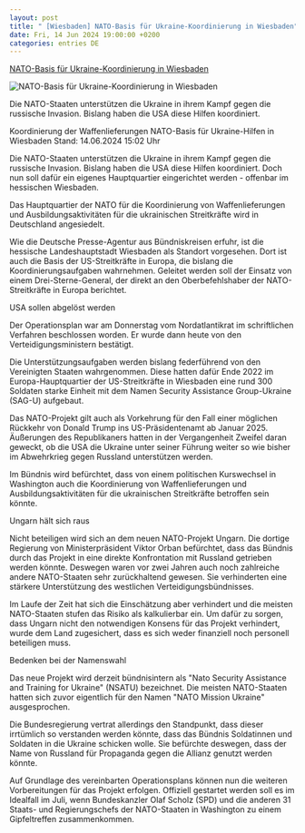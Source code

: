 ```yaml
---
layout: post
title: " [Wiesbaden] NATO-Basis für Ukraine-Koordinierung in Wiesbaden"
date: Fri, 14 Jun 2024 19:00:00 +0200
categories: entries DE
---
```

[NATO-Basis für Ukraine-Koordinierung in Wiesbaden](https://www.tagesschau.de/inland/nato-ukraine-hauptquartier-wiesbaden-100.html)

![NATO-Basis für Ukraine-Koordinierung in Wiesbaden](https://images.tagesschau.de/image/134ddbee-4db3-46dd-bbed-d56186c07e6d/AAABjqMwGa8/AAABjwnlFvA/16x9-1280/nato-flaggen-104.jpg)

Die NATO-Staaten unterstützen die Ukraine in ihrem Kampf gegen die russische Invasion. Bislang haben die USA diese Hilfen koordiniert.

Koordinierung der Waffenlieferungen NATO-Basis für Ukraine-Hilfen in Wiesbaden Stand: 14.06.2024 15:02 Uhr

Die NATO-Staaten unterstützen die Ukraine in ihrem Kampf gegen die russische Invasion. Bislang haben die USA diese Hilfen koordiniert. Doch nun soll dafür ein eigenes Hauptquartier eingerichtet werden - offenbar im hessischen Wiesbaden.

Das Hauptquartier der NATO für die Koordinierung von Waffenlieferungen und Ausbildungsaktivitäten für die ukrainischen Streitkräfte wird in Deutschland angesiedelt.

Wie die Deutsche Presse-Agentur aus Bündniskreisen erfuhr, ist die hessische Landeshauptstadt Wiesbaden als Standort vorgesehen. Dort ist auch die Basis der US-Streitkräfte in Europa, die bislang die Koordinierungsaufgaben wahrnehmen. Geleitet werden soll der Einsatz von einem Drei-Sterne-General, der direkt an den Oberbefehlshaber der NATO-Streitkräfte in Europa berichtet.

USA sollen abgelöst werden

Der Operationsplan war am Donnerstag vom Nordatlantikrat im schriftlichen Verfahren beschlossen worden. Er wurde dann heute von den Verteidigungsministern bestätigt.

Die Unterstützungsaufgaben werden bislang federführend von den Vereinigten Staaten wahrgenommen. Diese hatten dafür Ende 2022 im Europa-Hauptquartier der US-Streitkräfte in Wiesbaden eine rund 300 Soldaten starke Einheit mit dem Namen Security Assistance Group-Ukraine (SAG-U) aufgebaut.

Das NATO-Projekt gilt auch als Vorkehrung für den Fall einer möglichen Rückkehr von Donald Trump ins US-Präsidentenamt ab Januar 2025. Äußerungen des Republikaners hatten in der Vergangenheit Zweifel daran geweckt, ob die USA die Ukraine unter seiner Führung weiter so wie bisher im Abwehrkrieg gegen Russland unterstützen werden.

Im Bündnis wird befürchtet, dass von einem politischen Kurswechsel in Washington auch die Koordinierung von Waffenlieferungen und Ausbildungsaktivitäten für die ukrainischen Streitkräfte betroffen sein könnte.

Ungarn hält sich raus

Nicht beteiligen wird sich an dem neuen NATO-Projekt Ungarn. Die dortige Regierung von Ministerpräsident Viktor Orban befürchtet, dass das Bündnis durch das Projekt in eine direkte Konfrontation mit Russland getrieben werden könnte. Deswegen waren vor zwei Jahren auch noch zahlreiche andere NATO-Staaten sehr zurückhaltend gewesen. Sie verhinderten eine stärkere Unterstützung des westlichen Verteidigungsbündnisses.

Im Laufe der Zeit hat sich die Einschätzung aber verhindert und die meisten NATO-Staaten stufen das Risiko als kalkulierbar ein. Um dafür zu sorgen, dass Ungarn nicht den notwendigen Konsens für das Projekt verhindert, wurde dem Land zugesichert, dass es sich weder finanziell noch personell beteiligen muss.

Bedenken bei der Namenswahl

Das neue Projekt wird derzeit bündnisintern als "Nato Security Assistance and Training for Ukraine" (NSATU) bezeichnet. Die meisten NATO-Staaten hatten sich zuvor eigentlich für den Namen "NATO Mission Ukraine" ausgesprochen.

Die Bundesregierung vertrat allerdings den Standpunkt, dass dieser irrtümlich so verstanden werden könnte, dass das Bündnis Soldatinnen und Soldaten in die Ukraine schicken wolle. Sie befürchte deswegen, dass der Name von Russland für Propaganda gegen die Allianz genutzt werden könnte.

Auf Grundlage des vereinbarten Operationsplans können nun die weiteren Vorbereitungen für das Projekt erfolgen. Offiziell gestartet werden soll es im Idealfall im Juli, wenn Bundeskanzler Olaf Scholz (SPD) und die anderen 31 Staats- und Regierungschefs der NATO-Staaten in Washington zu einem Gipfeltreffen zusammenkommen.

